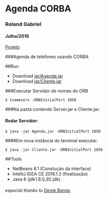# Agenda CORBA
### Roland Gabriel
#### Julho/2016
[Projeto](https://_)

###Agenda de telefones usando CORBA

##Run
- Download [jar/Agenda.jar](https://github.com/rolandgnm/ppd-corba/raw/master/Agenda/jar/Agenda.jar)
- Download [jar/Cliente.jar](https://github.com/rolandgnm/ppd-corba/raw/master/Agenda/jar/Cliente.jar)

###Executar Servidor de nomes do ORB
```{r, engine='bash', count_lines} 
$ tnameserv -ORBInitialPort 1050
```
###Na pasta contendo Server.jar e Cliente.jar:
#### Rodar Servidor:
```{r, engine='bash', count_lines} 
$ java -jar Agenda.jar -ORBInitialPort 1050
```
####Em nova instância do terminal executar:
```{r, engine='bash', count_lines}
$ java -jar Cliente.jar -ORBInitialPort 1050
```

##Tools
* NetBeans 8.1 (Constução da interface) 
* IntelliJ IDEA CE 2016.1.3 (finalização) 
* Java 8 (jdk1.8.0_92.jdk)

###### especial thanks to [Derek Banas](http://www.newthinktank.com/2013/02/mvc-java-tutorial/)
